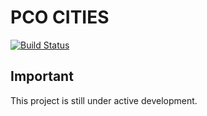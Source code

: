 # PCO CITIES

[![Build Status][travisci-badge]][travisci]

## Important
 
This project is still under active development.

[acquia]:               https://acquia.com
[lightning]:            https://github.com/acquia/lightning
[wxt]:                  https://github.com/drupalwxt/wxt
[travisci]:             https://travis-ci.org/pco-bcp/pco_cities
[travisci-badge]:       https://travis-ci.org/pco-bcp/pco_cities.png?branch=8.x-2.x
